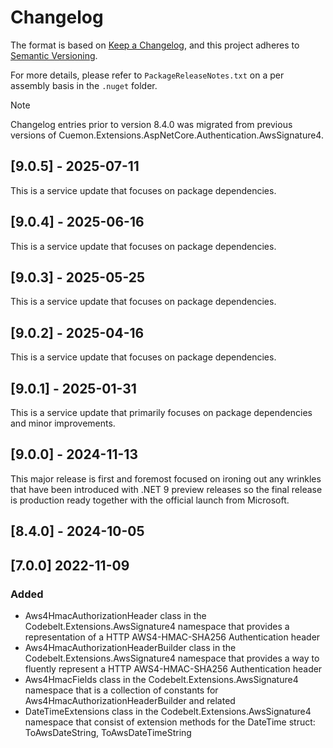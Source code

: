 # Changelog

The format is based on [Keep a Changelog](https://keepachangelog.com/en/1.1.0/), and this project adheres to [Semantic Versioning](https://semver.org/spec/v2.0.0.html).

For more details, please refer to `PackageReleaseNotes.txt` on a per assembly basis in the `.nuget` folder.

> [!NOTE]  
> Changelog entries prior to version 8.4.0 was migrated from previous versions of Cuemon.Extensions.AspNetCore.Authentication.AwsSignature4.

## [9.0.5] - 2025-07-11

This is a service update that focuses on package dependencies.

## [9.0.4] - 2025-06-16

This is a service update that focuses on package dependencies.

## [9.0.3] - 2025-05-25

This is a service update that focuses on package dependencies.

## [9.0.2] - 2025-04-16

This is a service update that focuses on package dependencies.

## [9.0.1] - 2025-01-31

This is a service update that primarily focuses on package dependencies and minor improvements.

## [9.0.0] - 2024-11-13

This major release is first and foremost focused on ironing out any wrinkles that have been introduced with .NET 9 preview releases so the final release is production ready together with the official launch from Microsoft.

## [8.4.0] - 2024-10-05

## [7.0.0] 2022-11-09

### Added

- Aws4HmacAuthorizationHeader class in the Codebelt.Extensions.AwsSignature4 namespace that provides a representation of a HTTP AWS4-HMAC-SHA256 Authentication header
- Aws4HmacAuthorizationHeaderBuilder class in the Codebelt.Extensions.AwsSignature4 namespace that provides a way to fluently represent a HTTP AWS4-HMAC-SHA256 Authentication header
- Aws4HmacFields class in the Codebelt.Extensions.AwsSignature4 namespace that is a collection of constants for Aws4HmacAuthorizationHeaderBuilder and related
- DateTimeExtensions class in the Codebelt.Extensions.AwsSignature4 namespace that consist of extension methods for the DateTime struct: ToAwsDateString, ToAwsDateTimeString
